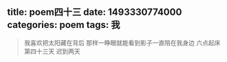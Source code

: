 title: poem四十三
date: 1493330774000
categories: poem
tags: 我
---
> 我喜欢把太阳藏在背后
那样一睁眼就能看到影子一直陪在我身边
六点起床第四十三天 迟到两天
